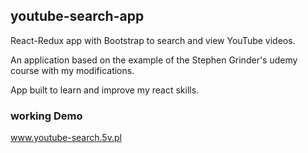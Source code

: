 ## youtube-search-app

React-Redux app with Bootstrap to search and view YouTube videos.

An application based on the example of the Stephen Grinder's udemy course with my modifications.

App built to learn and improve my react skills.

### working Demo
www.youtube-search.5v.pl

